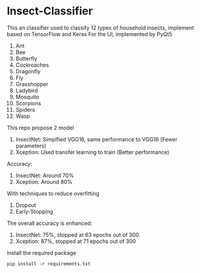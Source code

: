 # Insect-Classifier

This an classifier used to classify 12 types of household insects, implement based on TensorFlow and Keras
For the UI, implemented by PyQt5

  1. Ant
  2. Bee
  3. Butterfly
  4. Cockroaches
  5. Dragonfly
  6. Fly
  7. Grasshopper
  8. Ladybird
  9. Mosquito
  10. Scorpions
  11. Spiders
  12. Wasp

This repo propose 2 model
  1. InsectNet: Simplfied VGG16, same performance to VGG16 (Fewer parameters)
  2. Xception: Used transfer learning to train (Better performance)

Accuracy:
  1. InsectNet: Around 70%
  2. Xception: Around 80%

With techniques to reduce overfitting
  1. Dropout
  2. Early-Stopping

The overall accuracy is enhanced:
  1. InsectNet: 75%, stopped at 63 epochs out of 300
  2. Xception:  87%, stopped at 71 epochs out of 300

Install the required package

```
pip install -r requirements.txt
```

